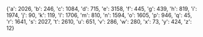 {'a': 2026, 'b': 246, 'c': 1084, 'd': 715, 'e': 3158, 'f': 445, 'g': 439, 'h': 819, 'i': 1974, 'j': 90, 'k': 119, 'l': 1706, 'm': 810, 'n': 1594, 'o': 1605, 'p': 946, 'q': 45, 'r': 1641, 's': 2027, 't': 2610, 'u': 651, 'v': 286, 'w': 280, 'x': 73, 'y': 424, 'z': 12}

